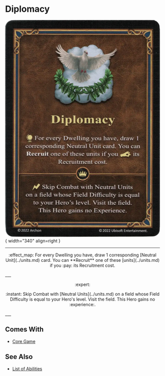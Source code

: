 # Diplomacy

![Diplomacy](../assets/abilities-diplomacy.webp){ width="340" align=right }

___
<p style="text-align: center;" markdown>:effect_map: For every Dwelling you have, draw 1 corresponding [Neutral Unit](../units.md) card. You can **Recruit** one of these [units](../units.md) if you :pay: its Recruitment cost.</p>
___
<p style="text-align: center;" markdown> :expert: </p>

<p style="text-align: center;" markdown>:instant: Skip Combat with [Neutral Units](../units.md) on a field whose Field Difficulty is equal to your Hero's level. Visit the field. This Hero gains no :experience:.</p>
___


## Comes With

- [Core Game](../content.md)


## See Also

- [List of Abilities](index.md)
